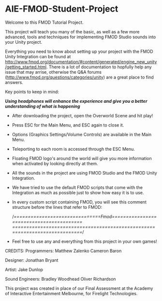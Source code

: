 # AIE-FMOD-Student-Project

Welcome to this FMOD Tutorial Project.

This project will teach you many of the basic, as well as a few more advanced, tools and techniques for implementing FMOD Studio 
sounds into your Unity project.
 
Everything you need to know about setting up your project with the FMOD Unity Integration can be found at 
http://www.fmod.org/documentation/#content/generated/engine_new_unity/getting_started.html.
There is a lot of documentation to hopfully help any issue that may arrise, otherwise the Q&A forums 
(http://www.fmod.org/questions/categories/unity) are a great place to find answers.


Key points to keep in mind:

***Using headphones will enhance the experience and give you a better understanding of what is happening***

- After downloading the project, open the Overworld Scene and hit play!

- Press ESC for the Main Menu, and ESC again to close it.

- Options (Graphics Settings/Volume Controls) are available in the Main Menu.

- Teleporting to each room is accessed through the ESC Menu.

- Floating FMOD logo's around the world will give you more information when activated by looking directly at them.

- All the sounds in the project are using FMOD Studio and the FMOD Unity Integration.

- We have tried to use the default FMOD scripts that come with the Integration as much as possible just to show how easy it is to use.

- In every custom script containing FMOD, you will see this comment structure before the lines that refer to FMOD:

  /*===============================Fmod=========================================
  ============================================================================*/

- Feel free to use any and everything from this project in your own games!



CREDITS:
Programmers:
    Matthew Zalenko
    Cameron Baron

Designer:
    Jonathan Bryant

Artist:
    Jake Dunlop

Sound Engineers:
    Bradley Woodhead
    Oliver Richardson

This project was created in place of our Final Assessment at the Academy of Interactive Entertainment Melbourne, for Firelight Technologies.
